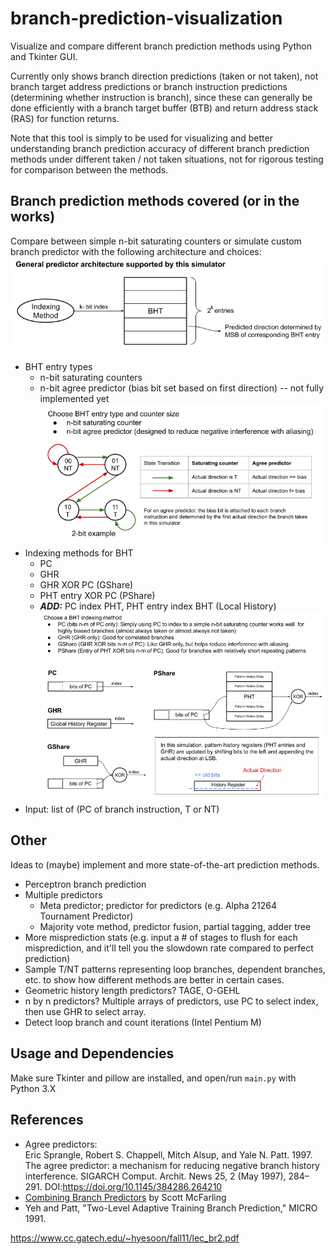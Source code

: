 # branch-prediction-visualization

Visualize and compare different branch prediction methods using Python and Tkinter GUI.  

Currently only shows branch direction predictions (taken or not taken), not branch target address predictions or branch instruction predictions (determining whether instruction is branch), since these can generally be done efficiently with a branch target buffer (BTB) and return address stack (RAS) for function returns.  

Note that this tool is simply to be used for visualizing and better understanding branch prediction accuracy of different branch prediction methods under different taken / not taken situations, not for rigorous testing for comparison between the methods.  

## Branch prediction methods covered (or in the works)
Compare between simple n-bit saturating counters or simulate custom branch predictor with the following architecture and choices:
![alt text](assets/general_architecture.png)
- BHT entry types
    - n-bit saturating counters
    - n-bit agree predictor (bias bit set based on first direction) -- not fully implemented yet
![alt text](assets/bht_entry_choices.png)
- Indexing methods for BHT
    - PC
    - GHR
    - GHR XOR PC (GShare)
    - PHT entry XOR PC (PShare)
    - ***ADD:*** PC index PHT, PHT entry index BHT (Local History)
![alt text](assets/indexing_choices.png)
- Input: list of (PC of branch instruction, T or NT)


## Other
Ideas to (maybe) implement and more state-of-the-art prediction methods.

- Perceptron branch prediction  
- Multiple predictors
    - Meta predictor; predictor for predictors (e.g. Alpha 21264 Tournament Predictor)
    - Majority vote method, predictor fusion, partial tagging, adder tree
- More misprediction stats (e.g. input a # of stages to flush for each misprediction, and it'll tell you the slowdown rate compared to perfect prediction)
- Sample T/NT patterns representing loop branches, dependent branches, etc. to show how different methods are better in certain cases.
- Geometric history length predictors? TAGE, O-GEHL
- n by n predictors? Multiple arrays of predictors, use PC to select index, then use GHR to select array.
- Detect loop branch and count iterations (Intel Pentium M)

## Usage and Dependencies
Make sure Tkinter and pillow are installed, and open/run `main.py` with Python 3.X

## References
- Agree predictors:  
Eric Sprangle, Robert S. Chappell, Mitch Alsup, and Yale N. Patt. 1997. The agree predictor: a mechanism for reducing negative branch history interference. SIGARCH Comput. Archit. News 25, 2 (May 1997), 284–291. DOI:https://doi.org/10.1145/384286.264210  
- [Combining Branch Predictors](https://www.hpl.hp.com/techreports/Compaq-DEC/WRL-TN-36.pdf?source=aw&subacctid=78888&subacctname=Skimlinks&adcampaigngroup=91539&awc=7168_1634183649_7110ed148465d8d1f132fb09063d57ff&jumpid=af_gen_nc_ns&utm_medium=af&utm_source=aw&utm_campaign=Skimlinks) by Scott McFarling
- Yeh and Patt, "Two-Level Adaptive Training Branch Prediction," MICRO 1991.


https://www.cc.gatech.edu/~hyesoon/fall11/lec_br2.pdf